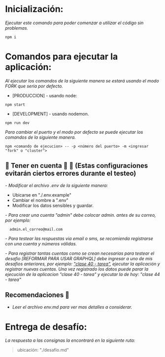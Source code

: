 # Inicialización:

_Ejecutar este comando para poder comenzar a utilizar el código sin problemas._

```
npm i
```


# Comandos para ejecutar la aplicación:

_Al ejecutar los comandos de la siguiente manera se estará usando el modo FORK que seria por defecto._

* [PRODUCCION] - usando node:
```
npm start
```
* [DEVELOPMENT] - usando nodemon.
```
npm run dev
```

_Para cambiar el puerto y el modo por defecto se puede ejecutar los comandos de la siguiente manera._

```
npm <comando de ejecucion> -- -p <número del puerto> -m <ingresar "fork" o "cluster">
```


## **🚨 Tener en cuenta 🚨 📢** (Estas configuraciones evitarán ciertos errores durante el testeo)
  
_- Modificar el archivo .env de la siguiente manera:_
  - Ubicarse en "./.env.example"
  - Cambiar el nombre a ".env"
  - Modificar los datos sensibles y guardar.

_- Para crear una cuenta "admin" debe colocar admin. antes de su correo, por ejemplo:_
  ```
    admin.el_correo@mail.com
  ```

_- Para testear las respuestas via email o sms, se recomienda registrarse con una cuenta y números válidas._

_- Para registrar tantas cuentas como se crean necesarias para testear el desafio [REFORMAR PARA USAR GRAPHQL] debe ingresar a uno de mis desafios anteriores, por ejemplo: ["clase 40 - tarea"](https://github.com/JPX-0/backend-40__ParionaVenturaJulio/tree/main/desafio%20clase%2040), ejecutar la aplicación y registrar nuevas cuentas. Una vez registrado los datos puede parar la ejecución de la aplicacion "clase 40 - tarea" y ejecutar la de hoy: "clase 44 - tarea"_


## **Recomendaciones 💬** 
  * _Leer el archivo env.md para ver mas detalles a considerar._


# Entrega de desafío:
_La respuesta a las consignas la encontrará en la siguiente ruta:_
> ubicación: "./desafio.md"